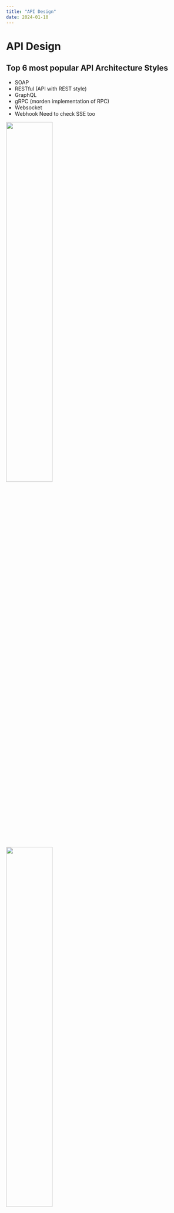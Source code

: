 ```yaml
---
title: "API Design"
date: 2024-01-10
---
```


# API Design
## Top 6 most popular API Architecture Styles
* SOAP
* RESTful (API with REST style)
* GraphQL
* gRPC (morden implementation of RPC)
* Websocket
* Webhook
Need to check SSE too

[<img src="https://img.youtube.com/vi/4vLxWqE94l4/maxresdefault.jpg" width="50%" height="50%">](http://www.youtube.com/watch?v=4vLxWqE94l4&ab_channel=ByteByteGo)

<img src="https://res.cloudinary.com/practicaldev/image/fetch/s--OFer-8Eq--/c_limit%2Cf_auto%2Cfl_progressive%2Cq_auto%2Cw_800/https://dev-to-uploads.s3.amazonaws.com/uploads/articles/um3l02jna0u8xhii9cde.png" width="50%" height="50%">

## Idempotent API
Api could be un-robust and un-predictable due to un-reliable networks and server (more reliable) may still fail. To solve that, we need to design APIs that
* Client retries to ensure consistency
* Retry with idempotency and idempotency keys to allow clients to pass a unique value
* Retry with exponential backoff and random jitter

## Reference
* [Top 6 Most Popular API Architecture Styles with Pros, Cons, and Use Cases](https://dev.to/kanani_nirav/top-6-most-popular-api-architecture-styles-you-need-to-know-with-pros-cons-and-use-cases-564j)
* [Do you really know why you prefer REST over RPC](https://apihandyman.io/do-you-really-know-why-you-prefer-rest-over-rpc/) 
  * resource vs operation request style, predictability and semantic
* [Learn REST: A RESTful Tutorial](https://restapitutorial.com/index.html)
  * [HTTP Status Codes](https://www.restapitutorial.com/httpstatuscodes.html)
* [When are RPC-ish approaches more appropriate than REST?](http://programmers.stackexchange.com/a/181186)
  * Tight coupling, reliable communication, uniform language
* [REST vs JSON-RPC](http://stackoverflow.com/questions/15056878/rest-vs-json-rpc)
  * The fundamental problem with RPC is coupling
  * REST style is very easy to guide clients by including control information in representation
* [Debunking the myths of RPC and REST](http://etherealbits.com/2012/12/debunking-the-myths-of-rpc-rest/)
* [What are the drawbacks of using REST](https://www.quora.com/What-are-the-drawbacks-of-using-RESTful-APIs)
* [Thrift](https://code.facebook.com/posts/1468950976659943/)
* [Why REST for internal use and not RPC](http://arstechnica.com/civis/viewtopic.php?t=1190508)
* [Designing robust and predictable APIs with idempotency](https://stripe.com/blog/idempotency)